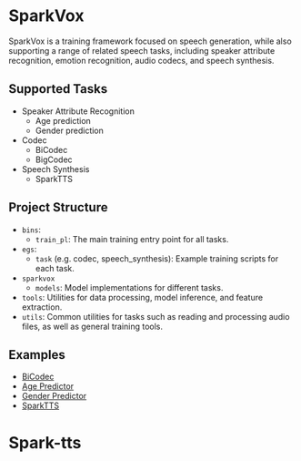 # SparkVox

SparkVox is a training framework focused on speech generation, while also supporting a range of related speech tasks, including speaker attribute recognition, emotion recognition, audio codecs, and speech synthesis.

## Supported Tasks

- Speaker Attribute Recognition
    - Age prediction
    - Gender prediction
- Codec
    - BiCodec
    - BigCodec
- Speech Synthesis
    - SparkTTS

## Project Structure

- `bins`:
    - `train_pl`: The main training entry point for all tasks.
- `egs`:
    - `task` (e.g. codec, speech_synthesis): Example training scripts for each task.
- `sparkvox`
    - `models`: Model implementations for different tasks.
- `tools`: Utilities for data processing, model inference, and feature extraction.
- `utils`: Common utilities for tasks such as reading and processing audio files, as well as general training tools.


## Examples

- [BiCodec](./egs/codec/bicodec/README.md)
- [Age Predictor](./egs/speaker_attribute/age/readme.md)
- [Gender Predictor](./egs/speaker_attribute/gender/readme.md)
- [SparkTTS](./egs/speech_synthesis/spark-tts/README.md)


# Spark-tts
